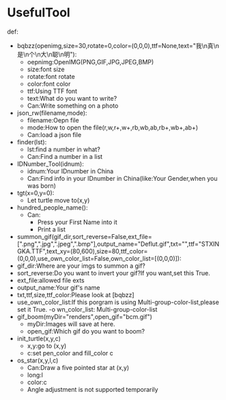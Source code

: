# UsefulTool
def:
- bqbzz(openimg,size=30,rotate=0,color=(0,0,0),ttf=None,text="我\n真\n是\n个\n大\n聪\n明"):
  - oepnimg:OpenIMG(PNG,GIF,JPG,JPEG,BMP)
  - size:font size
  - rotate:font rotate
  - color:font color
  - ttf:Using TTF font
  - text:What do you want to write?
  - Can:Write something on a photo
- json_rw(filename,mode):
  - filename:Oepn file
  - mode:How to open the file(r,w,r+,w+,rb,wb,ab,rb+,wb+,ab+)
  - Can:load a json file
- finder(lst):
  - lst:find a number in what?
  - Can:Find a number in a list
- IDNumber_Tool(idnum):
  - idnum:Your IDnumber in China
  - Can:Find info in your IDnumber in China(like:Your Gender,when you was born)
- tgt(x=0,y=0):
  - Let turtle move to(x,y)
- hundred_people_name():
  - Can:
    - Press your First Name into it
    - Print a list
 - summon_gif(gif_dir,sort_reverse=False,ext_file=[".png",".jpg",".jpeg",".bmp"],output_name="Deflut.gif",txt="",ttf="STXINGKA.TTF",text_xy=(80,600),size=80,ttf_color=(0,0,0),use_own_color_list=False,own_color_list=[(0,0,0)]):
  - gif_dir:Where are your imgs to summon a gif?
  - sort_reverse:Do you want to invert your gif?If you want,set this True.
  - ext_file:allowed file exts
  - output_name:Your gif's name
  - txt,ttf,size,ttf_color:Please look at [bqbzz]
  - use_own_color_list:If this porgram is using Multi-group-color-list,please set it True.
  -o wn_color_list: Multi-group-color-list
- gif_boom(myDir="renders",open_gif="bcm.gif")
  - myDir:Images will save at here.
  - open_gif:Which gif do you want to boom?
- init_turtle(x,y,c)
  - x,y:go to (x,y)
  - c:set pen_color and fill_color c
- os_star(x,y,l,c)
  - Can:Draw a five pointed star at (x,y)
  - long:l
  - color:c
  - Angle adjustment is not supported temporarily
